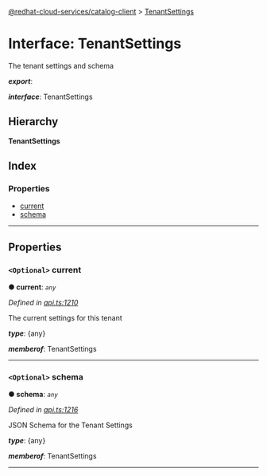 [@redhat-cloud-services/catalog-client](../README.md) > [TenantSettings](../interfaces/tenantsettings.md)

# Interface: TenantSettings

The tenant settings and schema

*__export__*: 

*__interface__*: TenantSettings

## Hierarchy

**TenantSettings**

## Index

### Properties

* [current](tenantsettings.md#current)
* [schema](tenantsettings.md#schema)

---

## Properties

<a id="current"></a>

### `<Optional>` current

**● current**: *`any`*

*Defined in [api.ts:1210](https://github.com/RedHatInsights/javascript-clients/blob/master/packages/catalog/api.ts#L1210)*

The current settings for this tenant

*__type__*: {any}

*__memberof__*: TenantSettings

___
<a id="schema"></a>

### `<Optional>` schema

**● schema**: *`any`*

*Defined in [api.ts:1216](https://github.com/RedHatInsights/javascript-clients/blob/master/packages/catalog/api.ts#L1216)*

JSON Schema for the Tenant Settings

*__type__*: {any}

*__memberof__*: TenantSettings

___

